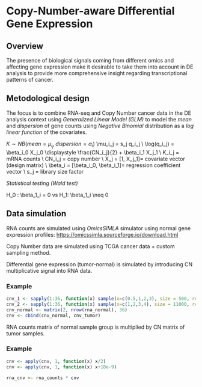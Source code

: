 # Copy-Number-aware Differential Gene Expression

## Overview

The presence of biological signals coming from different omics and affecting gene expression make it
desirable to take them into account in DE analysis to provide more comprehensive insight regarding
transcriptional patterns of cancer.


## Metodological design
The focus is to combine RNA-seq and Copy Number cancer data in the DE analysis context using *Generalized Linear Model (GLM)* to model the *mean* and *dispersion* of gene counts using *Negative Binomial* distribution as a *log linear function* of the covariates.

$`K \sim NB(mean = \mu_{i}_{j}, dispersion = \alpha_i)`$
\mu_i_j = s_j q_i_j \\
\log(q_i_j) = \beta_i_0 X_j_0 \displaystyle \frac{CN_i_j}{2} + \beta_i_1 X_j_1 \\
K_i_j = mRNA counts \\
CN_i_j = copy number \\
X_j = [1, X_j_1]= covariate vector (design matrix) \\
\beta_i = [\beta_i_0, \beta_i_1]= regression coefficient vector \\
s_j = library size factor


*Statistical testing (Wald test)*

H_0 : \beta_1_i = 0 vs H_1: \beta_1_i \neq 0



## Data simulation

RNA counts are simulated using *OmicsSIMLA* simulator using normal gene expression profiles: <https://omicssimla.sourceforge.io/download.html>

Copy Number data are simulated using TCGA cancer data + custom sampling method.

Differential gene expression (tumor-normal) is simulated by introducing CN multiplicative signal into RNA data.

### Example

``` r
cnv_1 <- sapply(1:36, function(x) sample(x=c(0.5,1,2,3), size = 500, replace=TRUE, prob = c(.20, .60, .10, .10)))
cnv_2 <- sapply(1:36, function(x) sample(x=c(1,2,3,4), size = 11000, replace=TRUE, prob = c(.05, .70, .10, .10)))
cnv_normal <- matrix(2, nrow(rna_normal), 36)
cnv <- cbind(cnv_normal, cnv_tumor)

```

RNA counts matrix of normal sample group is multiplied by CN matrix of tumor samples.

### Example

``` r
cnv <- apply(cnv, 1, function(x) x/2)
cnv <- apply(cnv, 1, function(x) x+10e-9)

rna_cnv <- rna_counts * cnv

```

